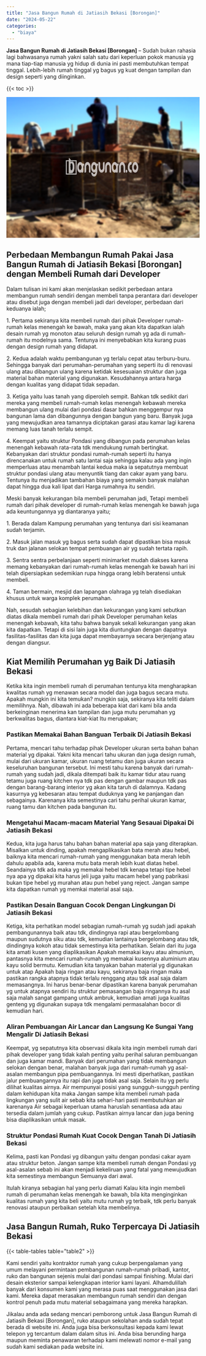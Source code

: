 ```yaml
---
title: "Jasa Bangun Rumah di Jatiasih Bekasi [Borongan]"
date: "2024-05-22"
categories: 
  - "biaya"
---
```


**Jasa Bangun Rumah di Jatiasih Bekasi \[Borongan\]** – Sudah bukan rahasia lagi bahwasanya rumah yakni salah satu dari keperluan pokok manusia yg mana tiap-tiap manusia yg hidup di dunia ini pasti membutuhkan tempat tinggal. Lebih-lebih rumah tinggal yg bagus yg kuat dengan tampilan dan design seperti yang diinginkan.

{{< toc >}}

![Jasa Bangun Rumah di Jatiasih Bekasi [Borongan]](/images/borong-bangunan-20.png)

## Perbedaan Membangun Rumah Pakai Jasa Bangun Rumah di Jatiasih Bekasi \[Borongan\] dengan Membeli Rumah dari Developer

Dalam tulisan ini kami akan menjelaskan sedikit perbedaan antara membangun rumah sendiri dengan membeli tanpa perantara dari developer atau disebut juga dengan membeli jadi dari developer, perbedaan dari keduanya ialah;

1\. Pertama sekiranya kita membeli rumah dari pihak Developer rumah-rumah kelas menengah ke bawah, maka yang akan kita dapatkan ialah desain rumah yg monoton atau seluruh design rumah yg ada di rumah-rumah itu modelnya sama. Tentunya ini menyebabkan kita kurang puas dengan design rumah yang didapat.

2\. Kedua adalah waktu pembangunan yg terlalu cepat atau terburu-buru. Sehingga banyak dari perumahan-perumahan yang seperti itu di renovasi ulang atau dibangun ulang karena ketidak kesesuaian struktur dan juga material bahan material yang digunakan. Kesudahannya antara harga dengan kualitas yang didapat tidak sepadan.

3\. Ketiga yaitu luas tanah yang diperoleh sempit. Bahkan tdk sedikit dari mereka yang membeli rumah-rumah kelas menengah kebawah mereka membangun ulang mulai dari pondasi dasar bahkan menggempur nya bangunan lama dan dibangunnya dengan bangun yang baru. Banyak juga yang mewujudkan area tamannya diciptakan garasi atau kamar lagi karena memang luas tanah terlalu sempit.

4\. Keempat yaitu struktur Pondasi yang dibangun pada perumahan kelas menengah kebawah rata-rata tdk mendukung rumah bertingkat. Kebanyakan dari struktur pondasi rumah-rumah seperti itu hanya direncanakan untuk rumah satu lantai saja sehingga kalau ada yang ingin memperluas atau menambah lantai kedua maka ia sepatutnya membuat struktur pondasi ulang atau menyuntik tiang dan cakar ayam yang baru. Tentunya itu menjadikan tambahan biaya yang semakin banyak malahan dapat hingga dua kali lipat dari Harga rumahnya itu sendiri.

Meski banyak kekurangan bila membeli perumahan jadi, Tetapi membeli rumah dari pihak developer di rumah-rumah kelas menengah ke bawah juga ada keuntungannya yg diantaranya yaitu;

1\. Berada dalam Kampung perumahan yang tentunya dari sisi keamanan sudah terjamin.

2\. Masuk jalan masuk yg bagus serta sudah dapat dipastikan bisa masuk truk dan jalanan selokan tempat pembuangan air yg sudah tertata rapih.

3\. Sentra sentra perbelanjaan seperti minimarket mudah diakses karena memang kebanyakan dari rumah-rumah kelas menengah ke bawah hari ini telah dipersiapkan sedemikian rupa hingga orang lebih beratensi untuk membeli.

4\. Taman bermain, mesjid dan lapangan olahraga yg telah disediakan khusus untuk warga komplek perumahan.

Nah, sesudah sebagian kelebihan dan kekurangan yang kami sebutkan diatas dikala membeli rumah dari pihak Developer perumahan kelas menengah kebawah, kita tahu bahwa banyak sekali kekurangan yang akan kita dapatkan. Tetapi di sisi lain juga kita diuntungkan dengan dapatnya fasilitas-fasilitas dan kita juga dapat membayarnya secara berjenjang atau dengan diangsur.

## Kiat Memilih Perumahan yg Baik Di Jatiasih Bekasi

Ketika kita ingin membeli rumah di perumahan tentunya kita mengharapkan kwalitas rumah yg menawan secara model dan juga bagus secara mutu. Apakah mungkin ini kita temukan? mungkin saja, sekiranya kita teliti dalam memilihnya. Nah, dibawah ini ada beberapa kiat dari kami bila anda berkeinginan menerima kan tampilan dan juga mutu perumahan yg berkwalitas bagus, diantara kiat-kiat Itu merupakan;

### Pastikan Memakai Bahan Banguan Terbaik Di Jatiasih Bekasi

Pertama, mencari tahu terhadap pihak Developer ukuran serta bahan bahan material yg dipakai. Yakni kita mencari tahu ukuran dan juga design rumah, mulai dari ukuran kamar, ukuran ruang tetamu dan juga ukuran secara keseluruhan bangunan tersebut. Ini mesti tahu karena banyak dari rumah-rumah yang sudah jadi, dikala ditempati baik itu kamar tidur atau ruang tetamu juga ruang kitchen nya tdk pas dengan gambar maupun tdk pas dengan barang-barang interior yg akan kita taruh di dalamnya. Kadang kasurnya yg kebesaran atau tempat duduknya yang ke panjangan dan sebagainya. Karenanya kita semestinya cari tahu perihal ukuran kamar, ruang tamu dan kitchen pada bangunan itu.

### Mengetahui Macam-macam Material Yang Sesauai Dipakai Di Jatiasih Bekasi

Kedua, kita juga harus tahu bahan bahan material apa saja yang diterapkan. Misalkan untuk dinding, apakah mengaplikasikan bata merah atau hebel, baiknya kita mencari rumah-rumah yang menggunakan bata merah lebih dahulu apabila ada, karena mutu bata merah lebih kuat diatas hebel. Seandainya tdk ada maka yg memakai hebel tdk kenapa tetapi tipe hebel nya apa yg dipakai kita harus jeli juga yaitu macam hebel yang pabrikasi bukan tipe hebel yg murahan atau pun hebel yang reject. Jangan sampe kita dapatkan rumah yg memkai material asal saja.

### Pastikan Desain Banguan Cocok Dengan Lingkungan Di Jatiasih Bekasi

Ketiga, kita perhatikan model sebagian rumah-rumah yg sudah jadi apakah pembangunannya baik atau tdk, dindingnya rapi atau bergelombang maupun sudutnya siku atau tdk, kemudian lantainya bergelombang atau tdk, dindingnya kokoh atau tidak semestinya kita perhatikan. Selain dari itu juga kita amati kusen yang diaplikasikan Apakah memakai kayu atau almunium, pantasnya kita mencari rumah-rumah yg memakai kusennya aluminium atau kayu solid bermutu. Kemudian kita tanyakan bahan material yg digunakan untuk atap Apakah baja ringan atau kayu, sekiranya baja ringan maka pastikan rangka atapnya tidak terlalu renggang atau tdk asal saja dalam memasangnya. Ini harus benar-benar dipastikan karena banyak perumahan yg untuk atapnya sendiri itu struktur pemasangan baja ringannya itu asal saja malah sangat gampang untuk ambruk, kemudian amati juga kualitas genteng yg digunakan supaya tdk mengalami permasalahan bocor di kemudian hari.

### Aliran Pembuangan Air Lancar dan Langsung Ke Sungai Yang Mengalir Di Jatiasih Bekasi

Keempat, yg sepatutnya kita observasi dikala kita ingin membeli rumah dari pihak developer yang tidak kalah penting yaitu perihal saluran pembuangan dan juga kamar mandi. Banyak dari perumahan yang tidak membangun selokan dengan benar, malahan banyak juga dari rumah-rumah yg asal-asalan membangun pipa pembuangannya. Ini mesti diperhatikan, pastikan jalur pembuangannya itu rapi dan juga tidak asal saja. Selain itu yg perlu dilihat kualitas airnya. Air mempunyai posisi yang sungguh-sungguh penting dalam kehidupan kita maka Jangan sampe kita membeli rumah pada lingkungan yang sulit air sebab kita sehari-hari pasti membutuhkan air karenanya Air sebagai keperluan utama haruslah senantiasa ada atau tersedia dalam jumlah yang cukup. Pastikan airnya lancar dan juga bening bisa diaplikasikan untuk masak.

### Struktur Pondasi Rumah Kuat Cocok Dengan Tanah Di Jatiasih Bekasi

Kelima, pasti kan Pondasi yg dibangun yaitu dengan pondasi cakar ayam atau struktur beton. Jangan sampe kita membeli rumah dengan Pondasi yg asal-asalan sebab ini akan menjadi kekeliruan yang fatal yang mewujudkan kita semestinya membangun Semuanya dari awal.

Itulah kiranya sebagian hal yang perlu diamati Kalau kita ingin membeli rumah di perumahan kelas menengah ke bawah, bila kita menginginkan kualitas rumah yang kita beli yaitu mutu rumah yg terbaik, tdk perlu banyak renovasi ataupun perbaikan setelah kita membelinya.

## Jasa Bangun Rumah, Ruko Terpercaya Di Jatiasih Bekasi

{{< table-tables table="table2" >}}

Kami sendiri yaitu kontraktor rumah yang cukup berpengalaman yang umum melayani permintaan pembangunan rumah-rumah pribadi, kantor, ruko dan bangunan sejenis mulai dari pondasi sampai finishing. Mulai dari desain eksterior sampai kelengkapan interior kami layani. Alhamdulillah banyak dari konsumen kami yang merasa puas saat menggunakan jasa dari kami. Mereka dapat merasakan membangun rumah sendiri dan dengan kontrol penuh pada mutu material sebagaimana yang mereka harapkan.

Jikalau anda ada sedang mencari pemborong untuk Jasa Bangun Rumah di Jatiasih Bekasi \[Borongan\], ruko ataupun sekolahan anda sudah tepat berada di website ini. Anda juga bisa berkonsultasi kepada kami lewat telepon yg tercantum dalam dalam situs ini. Anda bisa berunding harga maupun meminta penawaran terhadap kami melewati nomor e-mail yang sudah kami sediakan pada website ini.
